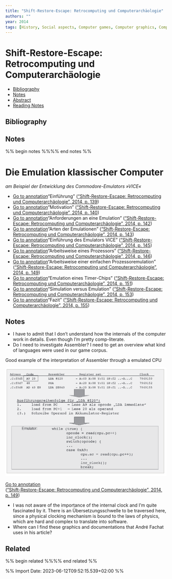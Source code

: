 ```yaml
---
title: "Shift-Restore-Escape: Retrocomputing und Computerarchäologie"
authors: ""
year: 2014
tags: [History, Social aspects, Computer games, Computer graphics, Computer software, Computer input-output equipment, Computer simulation, Digital computer simulation, Electronic digital computers, Hybrid computers, Microcomputers]
---
```

# Shift-Restore-Escape: Retrocomputing und Computerarchäologie

- [Bibliography](#bibliography)
- [Notes](#notes)
- [Abstract](#abstract)
- [Reading Notes](#reading-notes)

## Bibliography




## Notes
%% begin notes %%%% end notes %%
# Die Emulation klassischer Computer

_am Beispiel der Entwicklung des Commodore-Emulators »VICE«_

- [Go to annotation](zotero://open-pdf/library/items/CS3CVWI8?page=139&annotation=undefined)“Einführung” ([“Shift-Restore-Escape: Retrocomputing und Computerarchäologie”, 2014, p. 139](zotero://select/library/items/5SUMC4RD))
- [Go to annotation](zotero://open-pdf/library/items/CS3CVWI8?page=140&annotation=undefined)“Motivation” ([“Shift-Restore-Escape: Retrocomputing und Computerarchäologie”, 2014, p. 140](zotero://select/library/items/5SUMC4RD))
- [Go to annotation](zotero://open-pdf/library/items/CS3CVWI8?page=142&annotation=undefined)“Anforderungen an eine Emulation” ([“Shift-Restore-Escape: Retrocomputing und Computerarchäologie”, 2014, p. 142](zotero://select/library/items/5SUMC4RD))
- [Go to annotation](zotero://open-pdf/library/items/CS3CVWI8?page=143&annotation=undefined)“Arten der Emulationen” ([“Shift-Restore-Escape: Retrocomputing und Computerarchäologie”, 2014, p. 143](zotero://select/library/items/5SUMC4RD))
- [Go to annotation](zotero://open-pdf/library/items/CS3CVWI8?page=145&annotation=undefined)“Einführung des Emulators VICE” ([“Shift-Restore-Escape: Retrocomputing und Computerarchäologie”, 2014, p. 145](zotero://select/library/items/5SUMC4RD))
- [Go to annotation](zotero://open-pdf/library/items/CS3CVWI8?page=146&annotation=undefined)“Arbeitsweise eines Prozessors” ([“Shift-Restore-Escape: Retrocomputing und Computerarchäologie”, 2014, p. 146](zotero://select/library/items/5SUMC4RD))
- [Go to annotation](zotero://open-pdf/library/items/CS3CVWI8?page=149&annotation=undefined)“Arbeitsweise einer einfachen Prozessoremulation” ([“Shift-Restore-Escape: Retrocomputing und Computerarchäologie”, 2014, p. 149](zotero://select/library/items/5SUMC4RD))
- [Go to annotation](zotero://open-pdf/library/items/CS3CVWI8?page=151&annotation=undefined)“Emulation eines Timer-Chips” ([“Shift-Restore-Escape: Retrocomputing und Computerarchäologie”, 2014, p. 151](zotero://select/library/items/5SUMC4RD))
- [Go to annotation](zotero://open-pdf/library/items/CS3CVWI8?page=153&annotation=undefined)“Simulation versus Emulation” ([“Shift-Restore-Escape: Retrocomputing und Computerarchäologie”, 2014, p. 153](zotero://select/library/items/5SUMC4RD))
- [Go to annotation](zotero://open-pdf/library/items/CS3CVWI8?page=155&annotation=undefined)“Fazit” ([“Shift-Restore-Escape: Retrocomputing und Computerarchäologie”, 2014, p. 155](zotero://select/library/items/5SUMC4RD))

## Notes

- I have to admit that I don’t understand how the internals of the computer work in details. Even though I’m pretty comp-literate.
- Do I need to investigate Assembler? I need to get an overview what kind of languages were used in our game corpus.

Good example of the interpretation of Assembler through a emulated CPU

![KA3FXTPF](assets/holtgenShiftRestoreEscapeRetrocomputingUnd2014/KA3FXTPF.png)

 [Go to annotation](zotero://open-pdf/library/items/CS3CVWI8?page=149&annotation=KA3FXTPF)  
([“Shift-Restore-Escape: Retrocomputing und Computerarchäologie”, 2014, p. 149](zotero://select/library/items/5SUMC4RD))

- I was not aware of the importance of the internal clock and I’m quite fascinated by it. There is an Übersetzungsschwelle to be traversed here, since a physical clocking mechanism is bound to the laws of physics, which are hard and complex to translate into software.
- Where can I find these graphics and documentations that André Fachat uses in his article?

## Related
%% begin related %%%% end related %%

%% Import Date: 2023-06-12T09:52:15.539+02:00 %%
